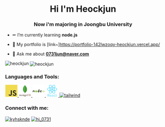 <h1 align="center">Hi I'm Heockjun</h1>
<h3 align="center">Now i'm majoring in Joongbu University</h3>



- ✏ I’m currently learning **node.js**

- 📝 My portfolio is [link~]https://portfolio-142lwzoqy-heockjun.vercel.app/

- 💬 Ask me about **0731jun@naver.com**


<p><img align="left" src="https://github-readme-stats.vercel.app/api/top-langs?username=heockjun&show_icons=true&locale=en&layout=compact" alt="heockjun" /></p>
<p>&nbsp;<img align="center" src="https://github-readme-stats.vercel.app/api?username=heockjun&show_icons=true&locale=en" alt="heockjun" /></p>




<h3 align="left">Languages and Tools:</h3>
<p align="left"> <a href="https://developer.mozilla.org/en-US/docs/Web/JavaScript" target="_blank" rel="noreferrer"> <img src="https://raw.githubusercontent.com/devicons/devicon/master/icons/javascript/javascript-original.svg" alt="javascript" width="40" height="40"/> </a> <a href="https://www.mongodb.com/" target="_blank" rel="noreferrer"> <img src="https://raw.githubusercontent.com/devicons/devicon/master/icons/mongodb/mongodb-original-wordmark.svg" alt="mongodb" width="40" height="40"/> </a> <a href="https://nodejs.org" target="_blank" rel="noreferrer"> <img src="https://raw.githubusercontent.com/devicons/devicon/master/icons/nodejs/nodejs-original-wordmark.svg" alt="nodejs" width="40" height="40"/> </a> <a href="https://reactjs.org/" target="_blank" rel="noreferrer"> <img src="https://raw.githubusercontent.com/devicons/devicon/master/icons/react/react-original-wordmark.svg" alt="react" width="40" height="40"/> </a> <a href="https://tailwindcss.com/" target="_blank" rel="noreferrer"> <img src="https://www.vectorlogo.zone/logos/tailwindcss/tailwindcss-icon.svg" alt="tailwind" width="40" height="40"/> </a> </p>

<h3 align="left">Connect with me:</h3>
<p align="left">
<a href="https://instagram.com/kyhsknde" target="blank"><img align="center" src="https://raw.githubusercontent.com/rahuldkjain/github-profile-readme-generator/master/src/images/icons/Social/instagram.svg" alt="kyhsknde" height="40" width="40" /></a>
<a href="https://discord.gg/hj_0731" target="blank"><img align="center" src="https://raw.githubusercontent.com/rahuldkjain/github-profile-readme-generator/master/src/images/icons/Social/discord.svg" alt="hj_0731" height="40" width="40" /></a>
</p>

